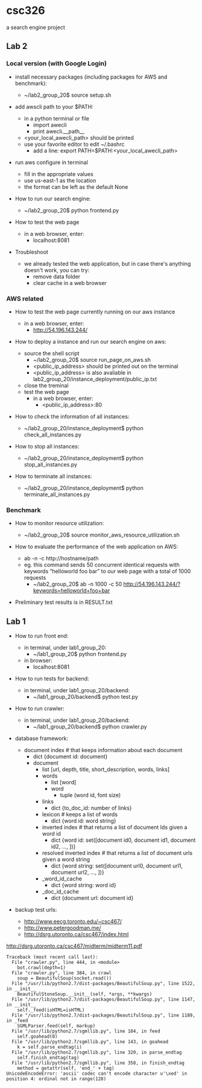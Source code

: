 # csc326

a search engine project

## Lab 2

### Local version (with Google Login)

* install necessary packages (including packages for AWS and benchmark):
  * ~/lab2_group_20$ source setup.sh

* add awscli path to your $PATH:
  * in a python terminal or file
    * import awecli
    * print awecli.\_\_path\_\_
  * <your_local_awecli_path> should be printed
  * use your favorite editor to edit ~/.bashrc
    * add a line: export PATH=$PATH:<your_local_awecli_path>

* run aws configure in terminal
  * fill in the appropriate values
  * use us-east-1 as the location
  * the format can be left as the default None

* How to run our search engine:
  * ~/lab2_group_20$ python frontend.py

* How to test the web page
  * in a web browser, enter:
    * localhost:8081

* Troubleshoot
  * we already tested the web application, but in case there's anything doesn't work, you can try: 
    * remove data folder
    * clear cache in a web browser

### AWS related

* How to test the web page currently running on our aws instance
  * in a web browser, enter:
    * http://54.196.143.244/

* How to deploy a instance and run our search engine on aws:
  * source the shell script
    * ~/lab2_group_20$ source run_page_on_aws.sh
    * <public_ip_address> should be printed out on the terminal
    * <public_ip_address> is also avaliable in lab2_group_20/instance_deployment/public_ip.txt
  * close the treminal
  * test the web page
    * in a web browser, enter:
      * <public_ip_address>:80

* How to check the information of all instances:
  * ~/lab2_group_20/instance_deployment$ python check_all_instances.py

* How to stop all instances:
  * ~/lab2_group_20/instance_deployment$ python stop_all_instances.py

* How to terminate all instances:
  * ~/lab2_group_20/instance_deployment$ python terminate_all_instances.py

### Benchmark

* How to monitor resource utilization:
  * ~/lab2_group_20$ source monitor_aws_resource_utilization.sh

* How to evaluate the performance of the web application on AWS:
  * ab -n <numberof request to perform>  -c <number of concurrent connection> http://hostname/path
  * eg. this command sends 50 concurrent identical requests with keywords “helloworld foo bar” to our web page with a total of 1000 requests
    * ~/lab2_group_20$ ab -n 1000 -c 50 http://54.196.143.244/?keywords=helloworld+foo+bar


* Preliminary test results is in RESULT.txt


## Lab 1

* How to run front end:
  * in terminal, under lab1_group_20:
    * ~/lab1_group_20$ python frontend.py
  * in browser:
    * localhost:8081

* How to run tests for backend:
  * in terminal, under lab1_group_20/backend:
    * ~/lab1_group_20/backend$ python test.py

* How to run crawler:
  * in terminal, under lab1_group_20/backend:
    * ~/lab1_group_20/backend$ python crawler.py

* database framework:
  * document index # that keeps information about each document
    * dict {document id: document}
    * document
      * list [url, depth, title, short_description, words, links]
      * words
        * list [word]
        * word
          * tuple (word id, font size)
      * links
        * dict {to_doc_id: number of links}
      * lexicon # keeps a list of words
        * dict {word id: word string}
      * inverted index # that returns a list of document Ids given a word id
        * dict {word id: set([document id0, document id1, document id2, ..., ])}
      * resolved inverted index # that returns a list of document urls given a word string
        * dict {word string: set([document url0, document url1, document url2, ..., ])}
      * _word_id_cache
        * dict {word string: word id}
      * _doc_id_cache
        * dict {document url: document id}

* backup test urls:
  * http://www.eecg.toronto.edu/~csc467/
  * http://www.petergoodman.me/
  * http://dsrg.utoronto.ca/csc467/index.html

http://dsrg.utoronto.ca/csc467/midterm/midterm11.pdf
    
    Traceback (most recent call last):
      File "crawler.py", line 444, in <module>
        bot.crawl(depth=1)
      File "crawler.py", line 384, in crawl
        soup = BeautifulSoup(socket.read())
      File "/usr/lib/python2.7/dist-packages/BeautifulSoup.py", line 1522, in __init__
        BeautifulStoneSoup.__init__(self, *args, **kwargs)
      File "/usr/lib/python2.7/dist-packages/BeautifulSoup.py", line 1147, in __init__
        self._feed(isHTML=isHTML)
      File "/usr/lib/python2.7/dist-packages/BeautifulSoup.py", line 1189, in _feed
        SGMLParser.feed(self, markup)
      File "/usr/lib/python2.7/sgmllib.py", line 104, in feed
        self.goahead(0)
      File "/usr/lib/python2.7/sgmllib.py", line 143, in goahead
        k = self.parse_endtag(i)
      File "/usr/lib/python2.7/sgmllib.py", line 320, in parse_endtag
        self.finish_endtag(tag)
      File "/usr/lib/python2.7/sgmllib.py", line 358, in finish_endtag
        method = getattr(self, 'end_' + tag)
    UnicodeEncodeError: 'ascii' codec can't encode character u'\xed' in position 4: ordinal not in range(128)
